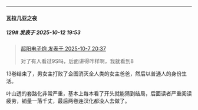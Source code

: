 ﻿
*****

####  瓦拉几亚之夜  
##### 129#       发表于 2025-10-12 19:53

<blockquote><a href="httphttps://stage1st.com/2b/forum.php?mod=redirect&amp;goto=findpost&amp;pid=68537730&amp;ptid=2261350" target="_blank">超阳电子炮 发表于 2025-10-7 20:37</a>

对了有人看过9S吗，后面讲得咋样啊，我就看到8</blockquote>
13卷结束了，男女主打败了企图消灭全人类的女主爸爸，然后以普通人的身份生活。

叶山透的套路化非常严重，基本上每本看了开头就能猜到结局，后面读者严重阅读疲劳，销量一落千丈，最后两卷连汉化都没人去做了。

